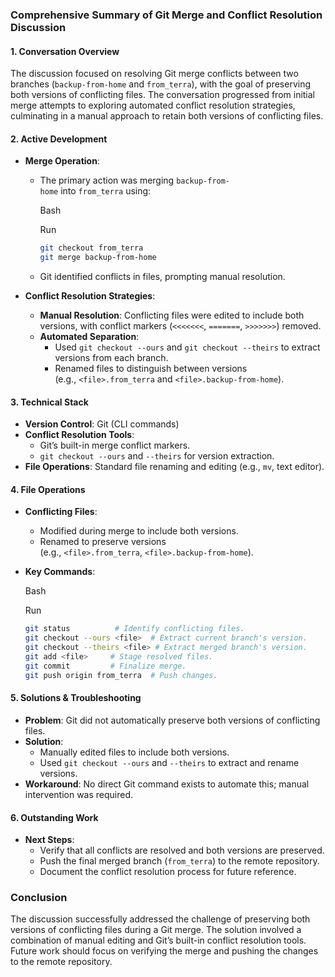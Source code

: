 ### **Comprehensive Summary of Git Merge and Conflict Resolution Discussion**

#### **1. Conversation Overview**

The discussion focused on resolving Git merge conflicts between two branches (`backup-from-home` and `from_terra`), with the goal of preserving both versions of conflicting files. The conversation progressed from initial merge attempts to exploring automated conflict resolution strategies, culminating in a manual approach to retain both versions of conflicting files.

#### **2. Active Development**

- **Merge Operation**:
    
    - The primary action was merging `backup-from-home` into `from_terra` using:
        
        Bash
        
        Run
        
        ```bash
        git checkout from_terra
        git merge backup-from-home
        ```
        
    - Git identified conflicts in files, prompting manual resolution.
- **Conflict Resolution Strategies**:
    
    - **Manual Resolution**: Conflicting files were edited to include both versions, with conflict markers (`<<<<<<<`, `=======`, `>>>>>>>`) removed.
    - **Automated Separation**:
        - Used `git checkout --ours` and `git checkout --theirs` to extract versions from each branch.
        - Renamed files to distinguish between versions (e.g., `<file>.from_terra` and `<file>.backup-from-home`).

#### **3. Technical Stack**

- **Version Control**: Git (CLI commands)
- **Conflict Resolution Tools**:
    - Git’s built-in merge conflict markers.
    - `git checkout --ours` and `--theirs` for version extraction.
- **File Operations**: Standard file renaming and editing (e.g., `mv`, text editor).

#### **4. File Operations**

- **Conflicting Files**:
    - Modified during merge to include both versions.
    - Renamed to preserve versions (e.g., `<file>.from_terra`, `<file>.backup-from-home`).
- **Key Commands**:
    
    Bash
    
    Run
    
    ```bash
    git status          # Identify conflicting files.
    git checkout --ours <file>  # Extract current branch's version.
    git checkout --theirs <file> # Extract merged branch's version.
    git add <file>     # Stage resolved files.
    git commit         # Finalize merge.
    git push origin from_terra  # Push changes.
    ```
    

#### **5. Solutions & Troubleshooting**

- **Problem**: Git did not automatically preserve both versions of conflicting files.
- **Solution**:
    - Manually edited files to include both versions.
    - Used `git checkout --ours` and `--theirs` to extract and rename versions.
- **Workaround**: No direct Git command exists to automate this; manual intervention was required.

#### **6. Outstanding Work**

- **Next Steps**:
    - Verify that all conflicts are resolved and both versions are preserved.
    - Push the final merged branch (`from_terra`) to the remote repository.
    - Document the conflict resolution process for future reference.

### **Conclusion**

The discussion successfully addressed the challenge of preserving both versions of conflicting files during a Git merge. The solution involved a combination of manual editing and Git’s built-in conflict resolution tools. Future work should focus on verifying the merge and pushing the changes to the remote repository.